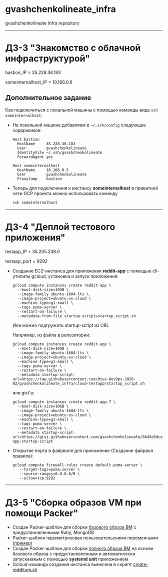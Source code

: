 # gvashchenkolineate_infra
gvashchenkolineate Infra repository

---

# ДЗ-3 "Знакомство с облачной инфраструктурой"

bastion_IP = 35.228.36.183

someinternalhost_IP = 10.166.0.6

## Дополнительное задание
Как подключиться с локальной машины с помощью команды вида `ssh someinternalhost`:

- На локальной машине добавляем в `~/.ssh/config` следующее содержимое:

    ```
    Host bastion
      HostName     35.228.36.183
      User         gvashchenkolineate
      IdentityFile ~/.ssh/gvashchenkolineate
      ForwardAgent yes

    Host someinternalhost
      HostName     10.166.0.5
      User         gvashchenkolineate
      ProxyJump    bastion
    ```
- Теперь для подключения к инстансу **someinternalhost** в приватной сети GCP проекта можно использовать команду
    ```
    ssh someinternalhost
    ```

---

# ДЗ-4 "Деплой тестового приложения"

testapp_IP = 35.205.238.0

testapp_port = 9292


 - Создание EC2-инстанса для приложения __reddit-app__ с помощью cli-утилиты gcloud,
   установка и запуск приложения:

    ```
    gcloud compute instances create reddit-app \
      --boot-disk-size=10GB \
      --image-family ubuntu-1604-lts \
      --image-project=ubuntu-os-cloud \
      --machine-type=g1-small \
      --tags puma-server \
      --restart-on-failure \
      --metadata-from-file startup-script=startup_script.sh
    ```

    Или можно подгружать startup-script из URL

    Например, из файла в репозитории:
    ```
    gcloud compute instances create reddit-app \
      --boot-disk-size=10GB \
      --image-family ubuntu-1604-lts \
      --image-project=ubuntu-os-cloud \
      --machine-type=g1-small \
      --tags puma-server \
      --restart-on-failure \
      --metadata startup-script-url=https://raw.githubusercontent.com/Otus-DevOps-2020-02/gvashchenkolineate_infra/cloud-testapp/startup_script.sh
    ```

    или gist'а:
    ```
    gcloud compute instances create reddit-app-7 \
      --boot-disk-size=10GB \
      --image-family ubuntu-1604-lts \
      --image-project=ubuntu-os-cloud \
      --machine-type=g1-small \
      --tags puma-server \
      --restart-on-failure \
      --metadata startup-script-url=https://gist.githubusercontent.com/gvashchenkolineate/8b49d3dce947eb5167985487443d09d5/raw/3c856d666df59a4ffef7adc3f441cface4949c1b/reddit-app-startup-script
    ```

 - Открытие порта в файрволе для приложение
   (Создание файрвол правила):
   ```
   gcloud compute firewall-rules create default-puma-server \
      --target-tags=puma-server \
      --source-ranges=0.0.0.0/0 \
      --allow=tcp:9292
   ```

---

# ДЗ-5 "Сборка образов VM при помощи Packer"

 - Создан Packer-шаблон для сборки [базового образа ВМ](./packer/ubuntu16.json) с предустановленными Ruby, MongoDB
 - Packer-шаблон параметризован пользовательскими переменными ([пример](./packer/variables.json.example))
 - Создан Packer-шаблон для сборки [полного образа ВМ](./packer/immutable.json) на основе базового образа с предустановленным и автоматически запускаемым
   с помощью **systemd unit** приложением
 - Gcloud-команда создания инстанса вынесена в скрипт [create-redditvm.sh](./config-scripts/create-redditvm.sh)
